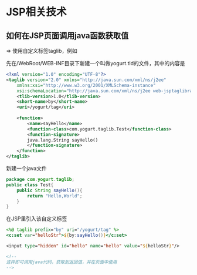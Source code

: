 # JSP相关技术



## 如何在JSP页面调用java函数获取值

=> 使用自定义标签taglib，例如

先在/WebRoot/WEB-INF目录下新建一个叫做yogurt.tld的文件，其中的内容是

```xml
<?xml version="1.0" encoding="UTF-8"?>
<taglib version="2.0" xmlns="http://java.sun.com/xml/ns/j2ee"
	xmlns:xsi="http://www.w3.org/2001/XMLSchema-instance"
	xsi:schemaLocation="http://java.sun.com/xml/ns/j2ee web-jsptaglibrary_2_0.xsd">
	<tlib-version>1.0</tlib-version>
	<short-name>by</short-name>
	<uri>/yogurt/tag</uri> 
	
	<function>
		<name>sayHello</name>
		<function-class>com.yogurt.taglib.Test</function-class>
		<function-signature>
		java.lang.String sayHello()
		</function-signature>
	</function>
</taglib>
```



新建一个java文件

```java
package com.yogurt.taglib;
public class Test{
    public String sayHello(){
        return "Hello,World";
    }
}
```



在JSP里引入该自定义标签

```jsp
<%@ taglib prefix="by" uri="/yogurt/tag" %>
<c:set var="helloStr">${by:sayHello()}</c:set>

<input type="hidden" id="hello" name="hello" value="${helloStr}"/>

<!-- 
这样即可调用java代码，获取到返回值，并在页面中使用
-->
```

